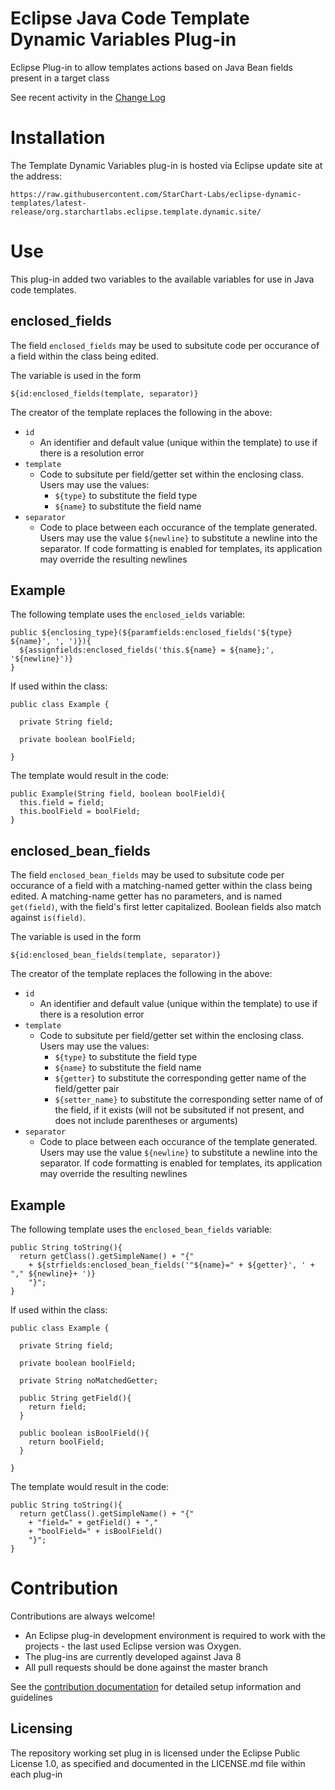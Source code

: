 # Eclipse Java Code Template Dynamic Variables Plug-in

Eclipse Plug-in to allow templates actions based on Java Bean fields present in a target class

See recent activity in the [Change Log](CHANGELOG.md)

# Installation

The Template Dynamic Variables plug-in is hosted via Eclipse update site at the address:

`https://raw.githubusercontent.com/StarChart-Labs/eclipse-dynamic-templates/latest-release/org.starchartlabs.eclipse.template.dynamic.site/`

# Use

This plug-in added two variables to the available variables for use in Java code templates. 

## enclosed_fields

The field `enclosed_fields` may be used to subsitute code per occurance of a field within the class being edited.

The variable is used in the form

`${id:enclosed_fields(template, separator)}`

The creator of the template replaces the following in the above:

- `id`
  - An identifier and default value (unique within the template) to use if there is a resolution error
- `template`
  - Code to subsitute per field/getter set within the enclosing class. Users may use the values:
    - `${type}` to substitute the field type
    - `${name}` to substitute the field name
- `separator`
  - Code to place between each occurance of the template generated. Users may use the value `${newline}` to substitute a newline into the separator. If code formatting is enabled for templates, its application may override the resulting newlines
  
## Example

The following template uses the `enclosed_ields` variable:

```
public ${enclosing_type}(${paramfields:enclosed_fields('${type} ${name}', ', ')}){
  ${assignfields:enclosed_fields('this.${name} = ${name};', '${newline}')}
}
```

If used within the class:

```
public class Example {

  private String field;
  
  private boolean boolField;
  
}
```

The template would result in the code:

```
public Example(String field, boolean boolField){
  this.field = field;
  this.boolField = boolField;
}
```

## enclosed_bean_fields

The field `enclosed_bean_fields` may be used to subsitute code per occurance of a field with a matching-named getter within the class being edited. A matching-name getter has no parameters, and is named `get(field)`, with the field's first letter capitalized. Boolean fields also match against `is(field)`.

The variable is used in the form

`${id:enclosed_bean_fields(template, separator)}`

The creator of the template replaces the following in the above:

- `id`
  - An identifier and default value (unique within the template) to use if there is a resolution error
- `template`
  - Code to subsitute per field/getter set within the enclosing class. Users may use the values:
    - `${type}` to substitute the field type
    - `${name}` to substitute the field name
    - `${getter}` to substitute the corresponding getter name of the field/getter pair
    - `${setter_name}` to substitute the corresponding setter name of of the field, if it exists (will not be subsituted if not present, and does not include parentheses or arguments)
- `separator`
  - Code to place between each occurance of the template generated. Users may use the value `${newline}` to substitute a newline into the separator. If code formatting is enabled for templates, its application may override the resulting newlines
  
## Example

The following template uses the `enclosed_bean_fields` variable:

```
public String toString(){
  return getClass().getSimpleName() + "{"
    + ${strfields:enclosed_bean_fields('"${name}=" + ${getter}', ' + "," ${newline}+ ')}
    "}";
}
```

If used within the class:

```
public class Example {

  private String field;
  
  private boolean boolField;
  
  private String noMatchedGetter;
  
  public String getField(){
    return field;
  }
  
  public boolean isBoolField(){
    return boolField;
  }
  
}
```

The template would result in the code:

```
public String toString(){
  return getClass().getSimpleName() + "{"
    + "field=" + getField() + ","
    + "boolField=" + isBoolField()
    "}";
}
```

# Contribution

Contributions are always welcome! 

* An Eclipse plug-in development environment is required to work with the projects - the last used Eclipse version was Oxygen. 
* The plug-ins are currently developed against Java 8
* All pull requests should be done against the master branch

See the [contribution documentation](./CONTRIBUTING.md) for detailed setup information and guidelines

## Licensing

The repository working set plug in is licensed under the Eclipse Public License 1.0, as specified and documented in the LICENSE.md file within each plug-in

